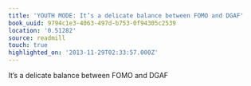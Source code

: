 ```yaml
---
title: 'YOUTH MODE: It’s a delicate balance between FOMO and DGAF'
book_uuid: 9794c1e3-4063-497d-b753-0f94305c2539
location: '0.51282'
source: readmill
touch: true
highlighted_on: '2013-11-29T02:33:57.000Z'
---
```


It’s a delicate balance between FOMO and DGAF